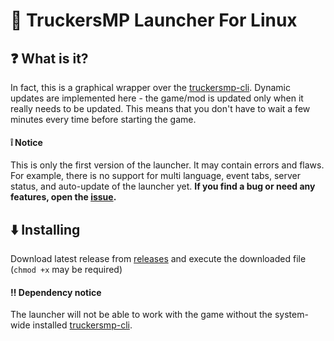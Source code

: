 # 🚛 TruckersMP Launcher For Linux
## ❓ What is it?
In fact, this is a graphical wrapper over the [truckersmp-cli](https://github.com/truckersmp-cli/truckersmp-cli).
Dynamic  updates are implemented  here  - the game/mod is updated  only  when  it  really  needs to be updated.  This  means  that  you don't  have to wait a few  minutes  every  time  before  starting the game.
#### ❕ Notice
This is only the first version of the launcher. It may contain errors and flaws. For example, there is no support for multi language, event tabs, server status, and auto-update of the launcher yet. **If you find a bug or need any features, open the [issue](https://github.com/ZzEdovec/truckersmp-linux/issues).**

## ⬇️ Installing
Download latest release from [releases](https://github.com/ZzEdovec/truckersmp-linux/releases) and execute the downloaded file (`chmod +x` may be required)
#### ‼️ Dependency notice
The launcher will not be able to work with the game without the system-wide installed [truckersmp-cli](https://github.com/truckersmp-cli/truckersmp-cli).
